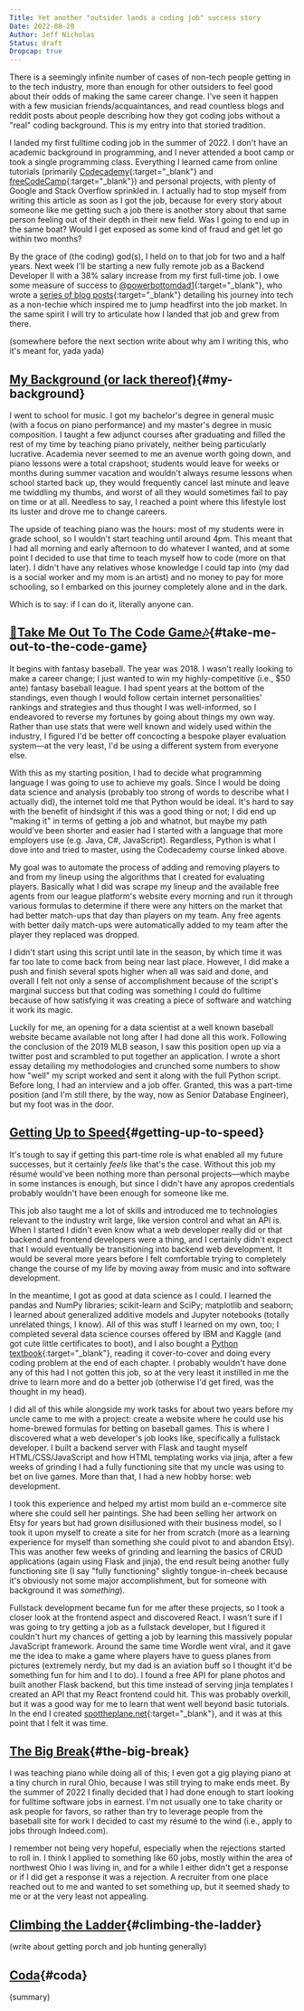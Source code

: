```yaml
---
Title: Yet another "outsider lands a coding job" success story
Date: 2022-08-20
Author: Jeff Nicholas
Status: draft
Dropcap: true
---
```


There is a seemingly infinite number of cases of non-tech people getting in to the tech industry, more than enough for other outsiders to feel good about their odds of making the same career change. I've seen it happen with a few musician friends/acquaintances, and read countless blogs and reddit posts about people describing how they got coding jobs without a "real" coding background. This is my entry into that storied tradition.

I landed my first fulltime coding job in the summer of 2022. I don't have an academic background in programming, and I never attended a boot camp or took a single programming class. Everything I learned came from online tutorials (primarily [Codecademy](https://www.codecademy.com/learn/learn-python-3){:target="_blank"} and [freeCodeCamp](https://www.freecodecamp.org/learn/2022/responsive-web-design/){:target="_blank"}) and personal projects, with plenty of Google and Stack Overflow sprinkled in. I actually had to stop myself from writing this article as soon as I got the job, because for every story about someone like me getting such a job there is another story about that same person feeling out of their depth in their new field. Was I going to end up in the same boat? Would I get exposed as some kind of fraud and get let go within two months?

By the grace of (the coding) god(s), I held on to that job for two and a half years. Next week I'll be starting a new fully remote job as a Backend Developer II with a 38% salary increase from my first full-time job. I owe some measure of success to [@powerbottomdad1](https://x.com/powerbottomdad1){:target="_blank"}, who wrote a [series of blog posts](https://lowlyswe.substack.com/p/my-experience-getting-a-tech-job){:target="_blank"} detailing his journey into tech as a non-techie which inspired me to jump headfirst into the job market. In the same spirit I will try to articulate how I landed that job and grew from there.

(somewhere before the next section write about why am I writing this, who it's meant for, yada yada)

## [My Background (or lack thereof)](#my-background){#my-background}

I went to school for music. I got my bachelor's degree in general music (with a focus on piano performance) and my master's degree in music composition. I taught a few adjunct courses after graduating and filled the rest of my time by teaching piano privately, neither being particularly lucrative. Academia never seemed to me an avenue worth going down, and piano lessons were a total crapshoot; students would leave for weeks or months during summer vacation and wouldn't always resume lessons when school started back up, they would frequently cancel last minute and leave me twiddling my thumbs, and worst of all they would sometimes fail to pay on time or at all. Needless to say, I reached a point where this lifestyle lost its luster and drove me to change careers.

The upside of teaching piano was the hours: most of my students were in grade school, so I wouldn't start teaching until around <span class="small-caps">4pm</span>. This meant that I had all morning and early afternoon to do whatever I wanted, and at some point I decided to use that time to teach myself how to code (more on that later). I didn't have any relatives whose knowledge I could tap into (my dad is a social worker and my mom is an artist) and no money to pay for more schooling, so I embarked on this journey completely alone and in the dark.

Which is to say: if I can do it, literally anyone can.

## [🎵Take Me Out To The Code Game🎶](#take-me-out-to-the-code-game){#take-me-out-to-the-code-game}

It begins with fantasy baseball. The year was 2018. I wasn't really looking to make a career change; I just wanted to win my highly-competitive (i.e., $50 ante) fantasy baseball league. I had spent years at the bottom of the standings, even though I would follow certain internet personalities' rankings and strategies and thus thought I was well-informed, so I endeavored to reverse my fortunes by going about things my own way. Rather than use stats that were well known and widely used within the industry, I figured I'd be better off concocting a bespoke player evaluation system&mdash;at the very least, I'd be using a different system from everyone else.

With this as my starting position, I had to decide what programming language I was going to use to achieve my goals. Since I would be doing data science and analysis (probably too strong of words to describe what I actually did), the internet told me that Python would be ideal. It's hard to say with the benefit of hindsight if this was a good thing or not; I did end up "making it" in terms of getting a job and whatnot, but maybe my path would've been shorter and easier had I started with a language that more employers use (e.g. Java, C#, JavaScript). Regardless, Python is what I dove into and tried to master, using the Codecademy course linked above.

My goal was to automate the process of adding and removing players to and from my lineup using the algorithms that I created for evaluating players. Basically what I did was scrape my lineup and the available free agents from our league platform's website every morning and run it through various formulas to determine if there were any hitters on the market that had better match-ups that day than players on my team. Any free agents with better daily match-ups were automatically added to my team after the player they replaced was dropped.

I didn't start using this script until late in the season, by which time it was far too late to come back from being near last place. However, I did make a push and finish several spots higher when all was said and done, and overall I felt not only a sense of accomplishment because of the script's marginal success but that coding was something I could do fulltime because of how satisfying it was creating a piece of software and watching it work its magic.

Luckily for me, an opening for a data scientist at a well known baseball website became available not long after I had done all this work. Following the conclusion of the 2019 MLB season, I saw this position open up via a twitter post and scrambled to put together an application. I wrote a short essay detailing my methodologies and crunched some numbers to show how "well" my script worked and sent it along with the full Python script. Before long, I had an interview and a job offer. Granted, this was a part-time position (and I'm still there, by the way, now as Senior Database Engineer), but my foot was in the door.

## [Getting Up to Speed](#getting-up-to-speed){#getting-up-to-speed}

It's tough to say if getting this part-time role is what enabled all my future successes, but it certainly *feels* like that's the case. Without this job my résumé would've been nothing more than personal projects&mdash;which maybe in some instances is enough, but since I didn't have any apropos credentials probably wouldn't have been enough for someone like me.

This job also taught me a lot of skills and introduced me to technologies relevant to the industry writ large, like version control and what an API is. When I started I didn't even know what a web developer really did or that backend and frontend developers were a thing, and I certainly didn't expect that I would eventually be transitioning into backend web development. It would be several more years before I felt comfortable trying to completely change the course of my life by moving away from music and into software development.

In the meantime, I got as good at data science as I could. I learned the pandas and NumPy libraries; scikit-learn and SciPy; matplotlib and seaborn; I learned about generalized additive models and Jupyter notebooks (totally unrelated things, I know). All of this was stuff I learned on my own, too; I completed several data science courses offered by IBM and Kaggle (and got cute little certificates to boot), and I also bought a [Python textbook](https://www.amazon.com/Python-Programming-Introduction-Computer-Science/dp/1887902996){:target="_blank"}, reading it cover-to-cover and doing every coding problem at the end of each chapter. I probably wouldn't have done any of this had I not gotten this job, so at the very least it instilled in me the drive to learn more and do a better job (otherwise I'd get fired, was the thought in my head).

I did all of this while alongside my work tasks for about two years before my uncle came to me with a project: create a website where he could use his home-brewed formulas for betting on baseball games. This is where I discovered what a web developer's job looks like, specifically a fullstack developer. I built a backend server with Flask and taught myself HTML/CSS/JavaScript and how HTML templating works via jinja, after a few weeks of grinding I had a fully functioning site that my uncle was using to bet on live games. More than that, I had a new hobby horse: web development.

I took this experience and helped my artist mom build an e-commerce site where she could sell her paintings. She had been selling her artwork on Etsy for years but had grown disillusioned with their business model, so I took it upon myself to create a site for her from scratch (more as a learning experience for myself than something she could pivot to and abandon Etsy). This was another few weeks of grinding and learning the basics of CRUD applications (again using Flask and jinja), the end result being another fully functioning site (I say "fully functioning" slightly tongue-in-cheek because it's obviously not some major accomplishment, but for someone with background it was *something*).

Fullstack development became fun for me after these projects, so I took a closer look at the frontend aspect and discovered React. I wasn't sure if I was going to try getting a job as a fullstack developer, but I figured it couldn't hurt my chances of getting a job by learning this massively popular JavaScript framework. Around the same time Wordle went viral, and it gave me the idea to make a game where players have to guess planes from pictures (extremely nerdy, but my dad is an aviation buff so I thought it'd be something fun for him and I to do). I found a free API for plane photos and built another Flask backend, but this time instead of serving jinja templates I created an API that my React frontend could hit. This was probably overkill, but it was a good way for me to learn that went well beyond basic tutorials. In the end I created [spottheplane.net](https://www.spottheplane.net/){:target="_blank"}, and it was at this point that I felt it was time.

## [The Big Break](#the-big-break){#the-big-break}

I was teaching piano while doing all of this; I even got a gig playing piano at a tiny church in rural Ohio, because I was still trying to make ends meet. By the summer of 2022 I finally decided that I had done enough to start looking for fulltime software jobs in earnest. I'm not usually one to take charity or ask people for favors, so rather than try to leverage people from the baseball site for work I decided to cast my résumé to the wind (i.e., apply to jobs through Indeed.com).

I remember not being very hopeful, especially when the rejections started to roll in. I think I applied to something like 60 jobs, mostly within the area of northwest Ohio I was living in, and for a while I either didn't get a response or if I did get a response it was a rejection. A recruiter from one place reached out to me and wanted to set something up, but it seemed shady to me or at the very least not appealing.

## [Climbing the Ladder](#climbing-the-ladder){#climbing-the-ladder}

(write about getting porch and job hunting generally)

## [Coda](#coda){#coda}

(summary)
